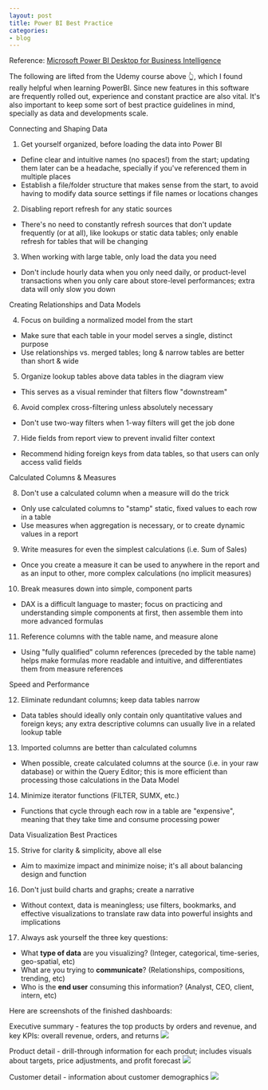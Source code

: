 ```yaml
---
layout: post
title: Power BI Best Practice
categories:
- blog
---
```


Reference: [Microsoft Power BI Desktop for Business Intelligence ](https://www.udemy.com/course/microsoft-power-bi-up-running-with-power-bi-desktop/)

The following are lifted from the Udemy course above 👆, which I found really helpful when learning PowerBI. Since new features in this software are frequently rolled out, experience and constant practice are also vital. It's also important to keep some sort of best practice guidelines in mind, specially as data and developments scale.

Connecting and Shaping Data

1. Get yourself organized, before loading the data into Power BI
- Define clear and intuitive names (no spaces!) from the start; updating them later can be a headache, specially if you've referenced them in multiple places
- Establish a file/folder structure that makes sense from the start, to avoid having to modify data source settings if file names or locations changes
2. Disabling report refresh for any static sources
- There's no need to constantly refresh sources that don't update frequently (or at all), like lookups or static data tables; only enable refresh for tables that will be changing
3. When working with large table, only load the data you need
- Don't include hourly data when you only need daily, or product-level transactions when you only care about store-level performances; extra data will only slow you down

Creating Relationships and Data Models

4. Focus on building a normalized model from the start
- Make sure that each table in your model serves a single, distinct purpose
- Use relationships vs. merged tables; long & narrow tables are better than short & wide
5. Organize lookup tables above data tables in the diagram view
- This serves as a visual reminder that filters flow "downstream"
6. Avoid complex cross-filtering unless absolutely necessary
- Don't use two-way filters when 1-way filters will get the job done
7. Hide fields from report view to prevent invalid filter context
- Recommend hiding foreign keys from data tables, so that users can only access valid fields

Calculated Columns & Measures

8. Don't use a calculated column when a measure will do the trick
- Only use calculated columns to "stamp" static, fixed values to each row in a table
- Use measures when aggregation is necessary, or to create dynamic values in a report
9. Write measures for even the simplest calculations (i.e. Sum of Sales)
- Once you create a measure it can be used to anywhere in the report and as an input to other, more complex calculations (no implicit measures)
10. Break measures down into simple, component parts
- DAX is a difficult language to master; focus on practicing and understanding simple components at first, then assemble them into more advanced formulas
11. Reference columns with the table name, and measure alone
- Using "fully qualified" column references (preceded by the table name) helps make formulas more readable and intuitive, and differentiates them from measure references

Speed and Performance

12. Eliminate redundant columns; keep data tables narrow
- Data tables should ideally only contain only quantitative values and foreign keys; any extra descriptive columns can usually live in a related lookup table
13. Imported columns are better than calculated columns
- When possible, create calculated columns at the source (i.e. in your raw database) or within the Query Editor; this is more efficient than processing those calculations in the Data Model
14. Minimize iterator functions (FILTER, SUMX, etc.)
- Functions that cycle through each row in a table are "expensive", meaning that they take time and consume processing power


Data Visualization Best Practices

15. Strive for clarity & simplicity, above all else
- Aim to maximize impact and minimize noise; it's all about balancing design and function

16. Don't just build charts and graphs; create a narrative
- Without context, data is meaningless; use filters, bookmarks, and effective visualizations to translate raw data into powerful insights and implications

17. Always ask yourself the three key questions:
- What **type of data** are you visualizing? (Integer, categorical, time-series, geo-spatial, etc)
- What are you trying to **communicate**? (Relationships, compositions, trending, etc)
- Who is the **end user** consuming this information? (Analyst, CEO, client, intern, etc)

Here are screenshots of the finished dashboards:

Executive summary - features the top products by orders and revenue, and key KPIs: overall revenue, orders, and returns
<img src= "{{ site.url }}/assets/images/aw-01-exec-summary.PNG"/>

Product detail - drill-through information for each produt; includes visuals about targets, price adjustments, and profit forecast
<img src= "{{ site.url }}/assets/images/aw-02-product-detail.PNG"/>

Customer detail - information about customer demographics
<img src= "{{ site.url }}/assets/images/aw-03-customer-detail.PNG"/>